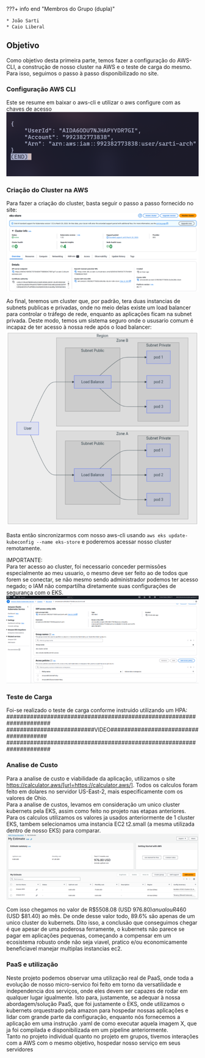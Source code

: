 ???+ info end "Membros do Grupo (dupla)"

    * João Sarti
    * Caio Liberal

## Objetivo

Como objetivo desta primeira parte, temos fazer a configuração do AWS-CLI, a construção de nosso cluster na AWS e o teste de carga do mesmo. Para isso, seguimos o passo à passo disponibilizado no site.

### Configuração AWS CLI

Este se resume em baixar o aws-cli e utilizar o aws configure com as chaves de acesso
![alt text](../img/aws_cli.png)

### Criação do Cluster na AWS

Para fazer a criação do cluster, basta seguir o passo a passo fornecido no site:  
![alt text](../img/cluster_running.png)

Ao final, teremos um cluster que, por padrão, tera duas instancias de subnets publicas e privadas, onde no meio delas existe um load balancer para controlar o tráfego de rede, enquanto as aplicações ficam na subnet privada. Deste modo, temos um sistema seguro onde o ususario comum é incapaz de ter acesso à nossa rede após o load balancer:  
![alt text](../img/architecture.png)

Basta então sincronizarmos com nosso aws-cli usando `aws eks update-kubeconfig --name eks-store` e poderemos acessar nosso cluster remotamente.  
  
IMPORTANTE:  
Para ter acesso ao cluster, foi necessario conceder permissões especialmente ao meu usuario, o mesmo deve ser feito ao de todos que forem se conectar, se não mesmo sendo administrador podemos ter acesso negado; o IAM não compartilha diretamente suas configurações de segurança com o EKS.
![alt text](../img/auth_permissions.png)

### Teste de Carga

Foi-se realizado o teste de carga conforme instruido utilizando um HPA:  
#####################################################################  
##########################VIDEO######################################  
#####################################################################  

### Analise de Custo

Para a analise de custo e viabilidade da aplicação, utilizamos o site https://calculator.aws/[url=https://calculator.aws/]. Todos os calculos foram feito em dolares no servidor US-East-2, mais especificamente com os valores de Ohio.  
Para a analise de custos, levamos em consideração um unico cluster kubernets pela EKS, assim como feito no projeto nas etapas anteriores. Para os calculos utilizamos os valores ja usados anteriormente de 1 cluster EKS, tambem selecionamos uma instancia EC2 t2.small  (a mesma utilizada dentro de nosso EKS) para comparar.
![alt text](../img/calculo_aws.png)

Com isso chegamos no valor de R$5508.08 (USD $976.80) anual ou R$460 (USD $81.40) ao mês. De onde desse valor todo, 89.6% são apenas de um unico cluster do kubernets. Dito isso, a conclusão que conseguimos chegar é que apesar de uma poderosa ferramente, o kubernets não parece se pagar em aplicações pequenas, começando a compensar em um ecosistema robusto onde não seja viavel, pratico e/ou economicamente beneficiavel manejar multiplas instancias ec2.

### PaaS e utilização

Neste projeto podemos observar uma utilização real de PaaS, onde toda a evolução de nosso micro-servico foi feito em torno da versatilidade e independencia dos serviços, onde eles devem ser capazes de rodar em qualquer lugar igualmente. Isto para, justamente, se adequar à nossa abordagem/solução PaaS, que foi justamente o EKS, onde utilizamos o kubernets orquestrado pela amazon para hospedar nossas aplicações e lidar com grande parte da configuração, enquanto nós fornecemos a aplicação em uma instrução .yaml de como executar aquela imagem X, que ja foi compilada e disponibilizada em um pipeline anteriormente.  
Tanto no projeto individual quanto no projeto em grupos, tivemos interações com a AWS com o mesmo objetivo, hospedar nosso serviço em seus servidores